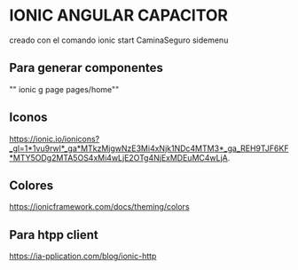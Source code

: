 # IONIC ANGULAR CAPACITOR

creado con el comando ionic start CaminaSeguro sidemenu

## Para generar componentes
"" ionic g page pages/home""

## Iconos

https://ionic.io/ionicons?_gl=1*1vu9rwl*_ga*MTkzMjgwNzE3Mi4xNjk1NDc4MTM3*_ga_REH9TJF6KF*MTY5ODg2MTA5OS4xMi4wLjE2OTg4NjExMDEuMC4wLjA.

## Colores

https://ionicframework.com/docs/theming/colors

## Para htpp client
https://ia-pplication.com/blog/ionic-http